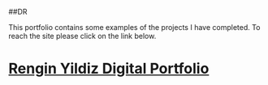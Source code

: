 


##DR

This portfolio contains some examples of the projects I have completed. To reach the site please click on the link below.

<h1>

[Rengin Yildiz Digital Portfolio](https://4renginy.github.io/rydigitalresume.io/)


  
  </h1>

